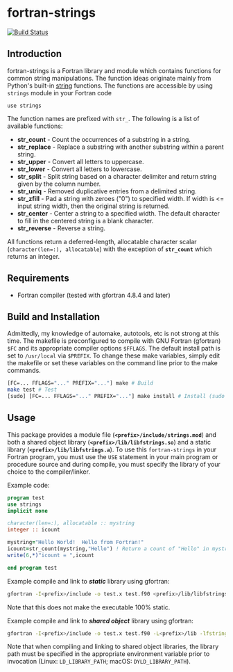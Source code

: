# fortran-strings

[![Build Status](https://travis-ci.com/eengl/fortran-strings.svg?branch=master)](https://travis-ci.com/eengl/fortran-strings)

## Introduction

fortran-strings is a Fortran library and module which contains functions for common string manipulations.  The function ideas originate mainly from Python's built-in [string](https://docs.python.org/3.7/library/stdtypes.html#string-methods) functions.  The functions are accessible by using ``strings`` module in your Fortran code

``use strings``

The function names are prefixed with ``str_``.  The following is a list of available functions:

* **str_count** - Count the occurrences of a substring in a string.
* **str_replace** - Replace a substring with another substring within a parent string.
* **str_upper** - Convert all letters to uppercase.
* **str_lower** - Convert all letters to lowercase.
* **str_split** - Split string based on a character delimiter and return string given by the column number.
* **str_uniq** - Removed duplicative entries from a delimited string.
* **str_zfill** - Pad a string with zeroes ("0") to specified width. If width is <= input string width, then the original string is returned.
* **str_center** - Center a string to a specified width.  The default character to fill in the centered string is a blank character.
* **str_reverse** - Reverse a string.

All functions return a deferred-length, allocatable character scalar (``character(len=:), allocatable``) with the exception of **``str_count``** which returns an integer.

## Requirements

* Fortran compiler (tested with gfortran 4.8.4 and later)

## Build and Installation

Admittedly, my knowledge of automake, autotools, etc is not strong at this time.  The makefile is preconfigured to compile with GNU Fortran (gfortran) ``$FC`` and its appropriate compiler options ``$FFLAGS``.  The default install path is set to ``/usr/local`` via ``$PREFIX``.  To change these make variables, simply edit the makefile or set these variables on the command line prior to the make commands.

```bash
[FC=... FFLAGS="..." PREFIX="..."] make # Build
make test # Test
[sudo] [FC=... FFLAGS="..." PREFIX="..."] make install # Install (sudo access required if install to system area)
```

## Usage

This package provides a module file (**``<prefix>/include/strings.mod``**) and both a shared object library (**``<prefix>/lib/libfstrings.so``**) and a static library (**``<prefix>/lib/libfstrings.a``**).  To use this ``fortran-strings`` in your Fortran program, you must use the ``USE`` statement in your main program or procedure source and during compile, you must specify the library of your choice to the compiler/linker.

Example code:

```fortran
program test
use strings
implicit none

character(len=:), allocatable :: mystring
integer :: icount

mystring="Hello World!  Hello from Fortran!"
icount=str_count(mystring,"Hello") ! Return a count of "Hello" in mystring
write(6,*)"icount = ",icount

end program test
```

Example compile and link to ***static*** library using gfortran:

```bash
gfortran -I<prefix>/include -o test.x test.f90 <prefix>/lib/libfstrings.a
```

Note that this does not make the executable 100% static.

Example compile and link to ***shared object*** library using gfortran:

```bash
gfortran -I<prefix>/include -o test.x test.f90 -L<prefix>/lib -lfstrings
```

Note that when compiling and linking to shared object libraries, the library path must be specified in the appropriate environment variable prior to invocation (Linux: ``LD_LIBRARY_PATH``; macOS: ``DYLD_LIBRARY_PATH``).
